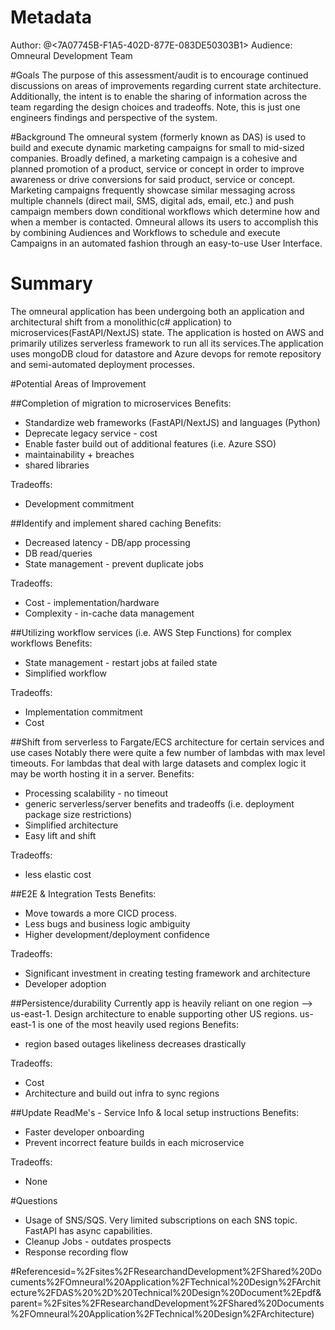 # Metadata
Author: @<7A07745B-F1A5-402D-877E-083DE50303B1> 
Audience: Omneural Development Team

#Goals
The purpose of this assessment/audit is to encourage continued discussions on areas of improvements regarding  current state architecture. Additionally, the intent is to enable the sharing of information across the team regarding the design choices and tradeoffs. Note, this is just one engineers findings and perspective of the system.

#Background
The omneural system (formerly known as DAS) is used to build and execute dynamic marketing campaigns for small to mid-sized companies. Broadly defined, a marketing campaign is a cohesive and planned promotion of a product, service or concept in order to improve awareness or drive conversions for said product, service or concept. Marketing campaigns frequently showcase similar messaging across multiple channels (direct mail, SMS, digital ads, email, etc.) and push campaign members down conditional workflows which determine how and when a member is contacted. Omneural allows its users to accomplish this by combining Audiences and Workflows to schedule and execute Campaigns in an automated fashion through an easy-to-use User Interface.

# Summary
The omneural application has been undergoing both an application and architectural shift from a monolithic(c# application) to microservices(FastAPI/NextJS) state. The application is hosted on AWS and primarily utilizes serverless framework to run all its services.The application uses mongoDB cloud for datastore and Azure devops for remote repository and semi-automated deployment processes.


#Potential Areas of Improvement

##Completion of migration to microservices
Benefits:
- Standardize web frameworks (FastAPI/NextJS) and languages (Python)
- Deprecate legacy service - cost
- Enable faster build out of additional features (i.e. Azure SSO)
- maintainability + breaches
- shared libraries

Tradeoffs:
- Development commitment

##Identify and implement shared caching
Benefits:
- Decreased latency - DB/app processing
- DB read/queries
- State management - prevent duplicate jobs

Tradeoffs:
- Cost - implementation/hardware
- Complexity - in-cache data management

##Utilizing workflow services (i.e. AWS Step Functions) for complex workflows
Benefits:
- State management - restart jobs at failed state
- Simplified workflow

Tradeoffs:
- Implementation commitment
- Cost

##Shift from serverless to Fargate/ECS architecture for certain services and use cases
Notably there were quite a few number of lambdas with max level timeouts. For lambdas that deal with large datasets and complex logic it may be worth hosting it in a server.
Benefits:
- Processing scalability - no timeout
- generic serverless/server benefits and tradeoffs (i.e. deployment package size restrictions)
- Simplified architecture
- Easy lift and shift

Tradeoffs:
- less elastic cost

##E2E & Integration Tests
Benefits:
- Move towards a more CICD process.
- Less bugs and business logic ambiguity
- Higher development/deployment confidence

Tradeoffs:
- Significant investment in creating testing framework and architecture
- Developer adoption

##Persistence/durability
Currently app is heavily reliant on one region --> us-east-1. Design architecture to enable supporting other US regions. us-east-1 is one of the most heavily used regions
Benefits:
- region based outages likeliness decreases drastically

Tradeoffs:
- Cost
- Architecture and build out infra to sync regions

##Update ReadMe's - Service Info & local setup instructions
Benefits:
- Faster developer onboarding
- Prevent incorrect feature builds in each microservice

Tradeoffs:
- None

#Questions
* Usage of SNS/SQS. Very limited subscriptions on each SNS topic. FastAPI has async capabilities.
* Cleanup Jobs - outdates prospects
* Response recording flow

#Referencesid=%2Fsites%2FResearchandDevelopment%2FShared%20Documents%2FOmneural%20Application%2FTechnical%20Design%2FArchitecture%2FDAS%20%2D%20Technical%20Design%20Document%2Epdf&parent=%2Fsites%2FResearchandDevelopment%2FShared%20Documents%2FOmneural%20Application%2FTechnical%20Design%2FArchitecture)